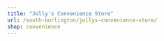 ```yaml
---
title: "Jolly's Convenience Store"
url: /south-burlington/jollys-convenience-store/
shop: convenience
---
```

